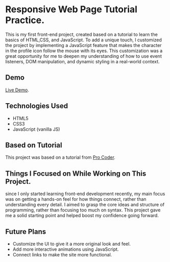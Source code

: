 # Responsive Web Page Tutorial Practice.
This is my first front-end project, created based on a tutorial to learn the basics of HTML,CSS, and JavaScript.
To add a unique touch, I customized the project by implementing a JavaScript feature that makes the character in the profile icon follow the mouse with its eyes.
This customization was a great opportunity for me to deepen my understanding of how to use event listeners, DOM manipulation, and dynamic styling in a real-world context.

## Demo
[Live Demo](https://naos35.github.io/PortfolioWebsite/).

## Technologies Used
- HTML5
- CSS3
- JavaScript (vanilla JS)

## Based on Tutorial
This project was based on a tutorial from [Pro Coder](https://youtu.be/-u3vE84Wo_U?si=eZ7B8kPQ0fzCOvSU).

## Things I Focused on While Working on This Project.
since I only started learning front-end development recently, my main focus was on getting a hands-on feel for how things connect, rather than understanding every detail.
I aimed to grasp the core ideas and structure of programming, rather than focusing too much on syntax.
This project gave me a solid starting point and helped boost my confidence going forward.

## Future Plans
- Customize the UI to give it a more original look and feel.
- Add more interactive animations using JavaScript.
- Connect links to make the site more functional.
